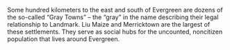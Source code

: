 Some hundred kilometers to the east and south of Evergreen are dozens of the so-called “Gray Towns” – the “gray” in the name describing their legal relationship to Landmark. Liu Maize and Merricktown are the largest of these settlements. They serve as social hubs for the uncounted, noncitizen population that lives around Evergreen.